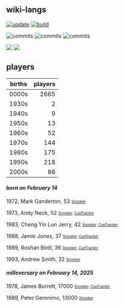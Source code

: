 ## wiki-langs
[![update](https://github.com/dreamerminsk/wiki-langs/actions/workflows/update-tables.yml/badge.svg)](https://github.com/dreamerminsk/wiki-langs/actions/workflows/update-tables.yml)
[![build](https://github.com/dreamerminsk/wiki-langs/actions/workflows/build.yml/badge.svg)](https://github.com/dreamerminsk/wiki-langs/actions/workflows/build.yml)

![commits](https://img.shields.io/github/commit-activity/y/dreamerminsk/wiki-langs)
![commits](https://img.shields.io/github/commit-activity/m/dreamerminsk/wiki-langs)
![commits](https://img.shields.io/github/commit-activity/w/dreamerminsk/wiki-langs)

![](https://img.shields.io/github/languages/code-size/dreamerminsk/wiki-langs)
![](https://img.shields.io/github/repo-size/dreamerminsk/wiki-langs)

## players
| births | players |
| :----: | ------: |
| 0000s | 2665 |
| 1930s | 2 |
| 1940s | 9 |
| 1950s | 13 |
| 1960s | 52 |
| 1970s | 144 |
| 1980s | 175 |
| 1990s | 218 |
| 2000s | 86 |

#### ***born on February 14***
1972, Mark Ganderton, 53 <sub><sup>[Snooker](http://www.snooker.org/res/index.asp?player=2347)</sup></sub>

1973, Andy Neck, 52 <sub><sup>[Snooker](http://www.snooker.org/res/index.asp?player=999), [CueTracker](http://cuetracker.net/Players/andy-neck/)</sup></sub>

1983, Cheng Yin Lun Jerry, 42 <sub><sup>[Snooker](http://www.snooker.org/res/index.asp?player=916), [CueTracker](http://cuetracker.net/Players/yin-lun-cheng/)</sup></sub>

1988, Jamie Jones, 37 <sub><sup>[Snooker](http://www.snooker.org/res/index.asp?player=10), [CueTracker](http://cuetracker.net/Players/jamie-jones/)</sup></sub>

1989, Roshan Birdi, 36 <sub><sup>[Snooker](http://www.snooker.org/res/index.asp?player=1734), [CueTracker](http://cuetracker.net/Players/roshan-birdi/)</sup></sub>

1993, Andrew Smith, 32 <sub><sup>[Snooker](http://www.snooker.org/res/index.asp?player=2351)</sup></sub>


#### ***milleversary on February 14, 2025***
1978, James Burrett, 17000 <sub><sup>[Snooker](http://www.snooker.org/res/index.asp?player=531), [CueTracker](http://cuetracker.net/Players/james-burrett/)</sup></sub>

1989, Peter Geronimo, 13000 <sub><sup>[Snooker](http://www.snooker.org/res/index.asp?player=2734)</sup></sub>



